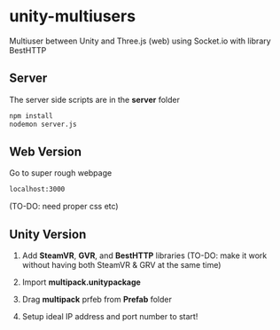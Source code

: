 # unity-multiusers
Multiuser between Unity and Three.js (web) using Socket.io with library BestHTTP

## Server
The server side scripts are in the **server** folder
````bash
npm install
nodemon server.js
````
## Web Version
Go to super rough webpage
````bash
localhost:3000
````
(TO-DO: need proper css etc)

## Unity Version
1. Add **SteamVR**, **GVR**, and **BestHTTP** libraries
(TO-DO: make it work without having both SteamVR & GRV at the same time)

2. Import **multipack.unitypackage**

3. Drag **multipack** prfeb from **Prefab** folder

4. Setup ideal IP address and port number to start!
